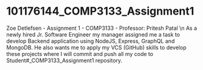 # 101176144_COMP3133_Assignment1
Zoe Detlefsen - Assignment 1 - COMP3133 - Professor: Pritesh Patal \n
As a newly hired Jr. Software Engineer my manager assigned me a task to 
develop Backend application using NodeJS, Express, GraphQL and 
MongoDB. He also wants me to apply my VCS (GitHub) skills to develop these 
projects where I will commit and push all my code to 
Student#_COMP3133_Assignment1 repository.
